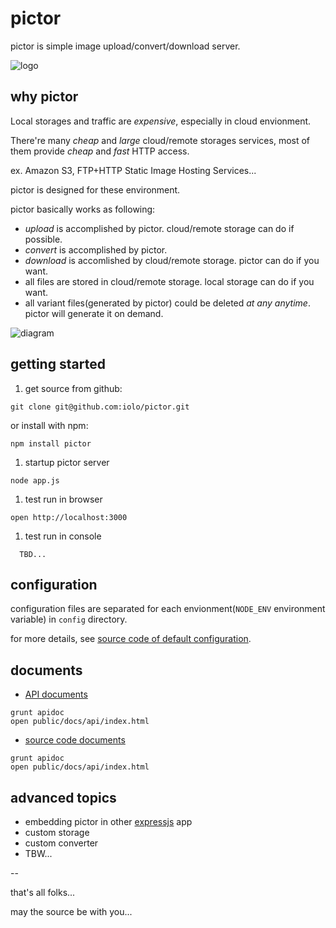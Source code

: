 pictor
======

pictor is simple image upload/convert/download server.

![logo](../blob/master/public/pictor.jpg?raw=true)

why pictor
----------

Local storages and traffic are *expensive*, especially in cloud envionment.

There're many *cheap* and *large* cloud/remote storages services,
most of them provide *cheap* and *fast* HTTP access.

ex. Amazon S3, FTP+HTTP Static Image Hosting Services...

pictor is designed for these environment.

pictor basically works as following:

- *upload* is accomplished by pictor. cloud/remote storage can do if possible.
- *convert* is accomplished by pictor.
- *download* is accomlished by cloud/remote storage. pictor can do if you want.
- all files are stored in cloud/remote storage. local storage can do if you want.
- all variant files(generated by pictor) could be deleted *at any anytime*. pictor will generate it on demand.

![diagram](../blob/master/public/docs/pictor.png?raw=true)

getting started
---------------

1. get source from github:

  ```
  git clone git@github.com:iolo/pictor.git
  ```
  
  or install with npm:
  
  ```
  npm install pictor
  ```
  
1. startup pictor server

  ```
  node app.js
  ```
  
1. test run in browser

  ```
  open http://localhost:3000
  ```
  
1. test run in console

  ```
	TBD...
  ```

configuration
-------------

configuration files are separated for each envionment(`NODE_ENV` environment variable) in `config` directory.

for more details, see [source code of default configuration](../blob/config/defaults.js).

documents
---------

* [API documents](http://pictor.iolo.kr/docs/api/)

```
grunt apidoc
open public/docs/api/index.html
```

* [source code documents](http://pictor.iolo.kr/docs/dox/)

```
grunt apidoc
open public/docs/api/index.html
```

advanced topics
---------------

* embedding pictor in other [expressjs](http://expressjs.com) app
* custom storage
* custom converter
* TBW...

--

that's all folks...

may the source be with you...
